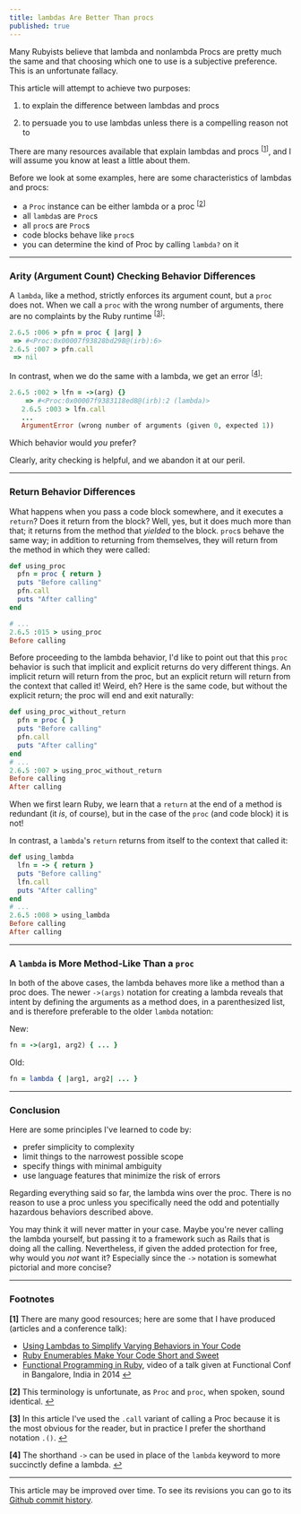```yaml
---
title: lambdas Are Better Than procs
published: true
---
```


Many Rubyists believe that lambda and nonlambda Procs are pretty much the same and that choosing which one to use is a subjective preference. This is an unfortunate fallacy.

This article will attempt to achieve two purposes:

1) to explain the difference between lambdas and procs

2) to persuade you to use lambdas unless there is a compelling reason not to

There are many resources available that explain lambdas and procs <sup id="a1">[[1](#f1)]</sup>, and I will assume you know at least a little about them.

Before we look at some examples, here are some characteristics of lambdas and procs:

* a `Proc` instance can be either lambda or a proc <sup id="a2">[[2](#f2)]</sup>
* all `lambda`s are `Proc`s
* all `proc`s are `Proc`s
* code blocks behave like `proc`s
* you can determine the kind of Proc by calling `lambda?` on it

----

### Arity (Argument Count) Checking Behavior Differences

A `lambda`, like a method, strictly enforces its argument count, but a `proc` does not. When we call a `proc` with the wrong number of arguments, there are no complaints by the Ruby runtime <sup id="a3">[[3](#f3)]</sup>:

```ruby
2.6.5 :006 > pfn = proc { |arg| }
 => #<Proc:0x00007f93828bd298@(irb):6>
2.6.5 :007 > pfn.call
 => nil
```

In contrast, when we do the same with a lambda, we get an error <sup id="a4">[[4](#f4)]</sup>:

```ruby
2.6.5 :002 > lfn = ->(arg) {}
    => #<Proc:0x00007f9383118ed8@(irb):2 (lambda)>
   2.6.5 :003 > lfn.call
   ...
   ArgumentError (wrong number of arguments (given 0, expected 1))
```

Which behavior would _you_ prefer?

Clearly, arity checking is helpful, and we abandon it at our peril.

----

### Return Behavior Differences
 
What happens when you pass a code block somewhere, and it executes a `return`? Does it return from the block? Well, yes, but it does much more than that; it returns from the method that _yielded_ to the block. `proc`s behave the same way; in addition to returning from themselves, they will return from the method in which they were called:

```ruby
def using_proc
  pfn = proc { return }
  puts "Before calling"
  pfn.call
  puts "After calling"
end

# ...
2.6.5 :015 > using_proc
Before calling

```

Before proceeding to the lambda behavior, I'd like to point out that this `proc` behavior is such that implicit and explicit returns do very different things. An implicit return will return from the proc, but an explicit return will return from the context that called it! Weird, eh? Here is the same code, but without the explicit return; the proc will end and exit naturally:

```ruby
def using_proc_without_return
  pfn = proc { }
  puts "Before calling"
  pfn.call
  puts "After calling"
end
# ...
2.6.5 :007 > using_proc_without_return
Before calling
After calling
```

When we first learn Ruby, we learn that a `return` at the end of a method is redundant (it _is_, of course), but in the case of the `proc` (and code block) it is not!

In contrast, a `lambda`'s `return` returns from itself to the context that called it:

```ruby
def using_lambda
  lfn = -> { return }
  puts "Before calling"
  lfn.call
  puts "After calling"
end
# ...
2.6.5 :008 > using_lambda
Before calling
After calling
```

----

### A `lambda` is More Method-Like Than a `proc`

In both of the above cases, the lambda behaves more like a method than a proc does. The newer `->(args)` notation for creating a lambda reveals that intent by defining the arguments as a method does, in a parenthesized list, and is therefore preferable to the older `lambda` notation:

New:

```ruby
fn = ->(arg1, arg2) { ... }
```

Old:

```ruby
fn = lambda { |arg1, arg2| ... }
```

----

### Conclusion

Here are some principles I've learned to code by:

* prefer simplicity to complexity
* limit things to the narrowest possible scope
* specify things with minimal ambiguity
* use language features that minimize the risk of errors

Regarding everything said so far, the lambda wins over the proc. There is no reason to use a proc unless you specifically need the odd and potentially hazardous behaviors described above.
 
You may think it will never matter in your case. Maybe you're never calling the lambda yourself, but passing it to a framework such as Rails that is doing all the calling. Nevertheless, if given the added protection for free, why would you _not_ want it? Especially since the `->` notation is somewhat pictorial and more concise?

----

### Footnotes

<b id="f1">[1]</b> There are many good resources; here are some that I have produced (articles and a conference talk):

* [Using Lambdas to Simplify Varying Behaviors in Your Code](https://dev.to/keithrbennett/using-lambdas-to-simplify-varying-behaviors-in-your-code-1d5ff)
* [Ruby Enumerables Make Your Code Short and Sweet](https://dev.to/keithrbennett/ruby-enumerables-make-your-code-short-and-sweet-2nl0)
* [Functional Programming in Ruby](https://www.youtube.com/watch?v=nGEy-vFJCSE), video of a talk given at Functional Conf in Bangalore, India in 2014
[↩](#a1)

<b id="f2">[2]</b> This terminology is unfortunate, as `Proc` and `proc`, when spoken, sound identical.
[↩](#a2)

<b id="f3">[3]</b> In this article I've used the `.call` variant of calling a Proc because it is the most obvious for the reader, but in practice I prefer the shorthand notation `.()`.
[↩](#a3)

<b id="f4">[4]</b> The shorthand `->` can be used in place of the `lambda` keyword to more succinctly define a lambda.
[↩](#a4)

----

This article may be improved over time. To see its revisions you can go to its [Github commit history](https://github.com/keithrbennett/keithrbennett.github.io/commits/master/blog/_posts/2019-11-19-lambdas-are-better-than-procs.md).
